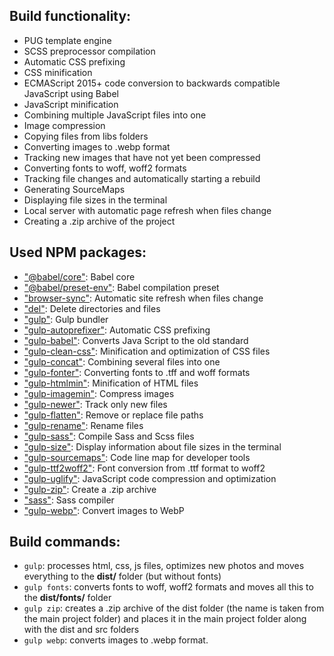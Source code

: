 ## Build functionality:

- PUG template engine
- SCSS preprocessor compilation
- Automatic CSS prefixing
- CSS minification
- ECMAScript 2015+ code conversion to backwards compatible JavaScript using Babel
- JavaScript minification
- Combining multiple JavaScript files into one
- Image compression
- Copying files from libs folders
- Converting images to .webp format
- Tracking new images that have not yet been compressed
- Converting fonts to woff, woff2 formats
- Tracking file changes and automatically starting a rebuild
- Generating SourceMaps
- Displaying file sizes in the terminal
- Local server with automatic page refresh when files change
- Creating a .zip archive of the project

## Used NPM packages:

- ["@babel/core"](https://www.npmjs.com/package/@babel/core): Babel core
- ["@babel/preset-env"](https://www.npmjs.com/package/@babel/preset-env): Babel compilation preset
- ["browser-sync"](https://www.npmjs.com/package/browser-sync): Automatic site refresh when files change
- ["del"](https://www.npmjs.com/package/del): Delete directories and files
- ["gulp"](https://www.npmjs.com/package/gulp): Gulp bundler
- ["gulp-autoprefixer"](https://www.npmjs.com/package/gulp-autoprefixer): Automatic CSS prefixing
- ["gulp-babel"](https://www.npmjs.com/package/gulp-babel): Converts Java Script to the old standard
- ["gulp-clean-css"](https://www.npmjs.com/package/gulp-clean-css): Minification and optimization of CSS files
- ["gulp-concat"](https://www.npmjs.com/package/gulp-concat): Combining several files into one
- ["gulp-fonter"](https://www.npmjs.com/package/gulp-fonter): Converting fonts to .tff and woff formats
- ["gulp-htmlmin"](https://www.npmjs.com/package/gulp-htmlmin): Minification of HTML files
- ["gulp-imagemin"](https://www.npmjs.com/package/gulp-imagemin): Compress images
- ["gulp-newer"](https://www.npmjs.com/package/gulp-newer): Track only new files
- ["gulp-flatten"](https://www.npmjs.com/package/gulp-flatten): Remove or replace file paths
- ["gulp-rename"](https://www.npmjs.com/package/gulp-rename): Rename files
- ["gulp-sass"](https://www.npmjs.com/package/gulp-sass): Compile Sass and Scss files
- ["gulp-size"](https://www.npmjs.com/search?q=gulp-size): Display information about file sizes in the terminal
- ["gulp-sourcemaps"](https://www.npmjs.com/package/gulp-sourcemaps): Code line map for developer tools
- ["gulp-ttf2woff2"](https://www.npmjs.com/package/gulp-ttf2woff2): Font conversion from .ttf format to woff2
- ["gulp-uglify"](https://www.npmjs.com/package/gulp-uglify): JavaScript code compression and optimization
- ["gulp-zip"](https://www.npmjs.com/package/gulp-zip): Create a .zip archive
- ["sass"](https://www.npmjs.com/package/sass): Sass compiler
- ["gulp-webp"](https://www.npmjs.com/package/gulp-webp): Convert images to WebP

## Build commands:

- `gulp`: processes html, css, js files, optimizes new photos and moves everything to the **dist/** folder (but without fonts)
- `gulp fonts`: converts fonts to woff, woff2 formats and moves all this to the **dist/fonts/** folder
- `gulp zip`: creates a .zip archive of the dist folder (the name is taken from the main project folder) and places it in the main project folder along with the dist and src folders
- `gulp webp`: converts images to .webp format.